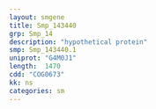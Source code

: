 ```yaml
---
layout: smgene
title: Smp_143440
grp: Smp_14
description: "hypothetical protein"
smp: Smp_143440.1
uniprot: "G4M0J1"
length:  1470
cdd: "COG0673"
kk: ns
categories: sm
---
```

